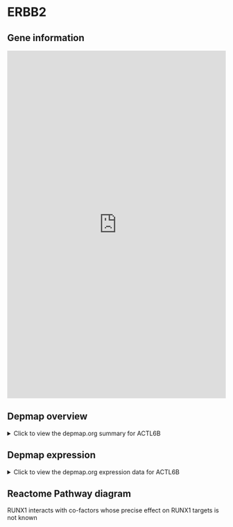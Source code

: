 <h1>ERBB2</h1>

<h2>Gene information</h2>
<iframe src="https://depmap.org/portal/gene/ACTL6B?tab=about" style="border:none;width:100%;height:800px"></iframe>

<h2>Depmap overview</h2>
<details>
  <summary>Click to view the depmap.org summary for ACTL6B</summary>
  <iframe src="https://depmap.org/portal/gene/ACTL6B?tab=overview" style="border:none;width:100%;height:800px"></iframe>
</details>

<h2>Depmap expression</h2>
<details>
  <summary>Click to view the depmap.org expression data for ACTL6B</summary>
  <iframe src="https://depmap.org/portal/gene/ACTL6B?tab=characterization" style="border:none;width:100%;height:800px"></iframe>
</details>



<h2>Reactome Pathway diagram</h2>
RUNX1 interacts with co-factors whose precise effect on RUNX1 targets is not known
<div id="diagramHolder"></div>

<script>
    //Creating the Reactome Diagram widget
    //Take into account a proxy needs to be set up in your server side pointing to www.reactome.org
    function onReactomeDiagramReady(){  //This function is automatically called when the widget code is ready to be used
        var diagram = Reactome.Diagram.create({
            "placeHolder" : "diagramHolder",
            "width" : 900,
            "height" : 500
        });

        //Initialising it to the "Hemostasis" pathway
        diagram.loadDiagram("R-HSA-8939243");

        //Adding different listeners

        diagram.onDiagramLoaded(function (loaded) {
            console.info("Loaded ", loaded);
            diagram.flagItems("BAD");
	    diagram.flagItems("Q92934");
            if (loaded == "R-HSA-8939243") diagram.selectItem("R-HSA-8939243");
        });

     }
</script>



